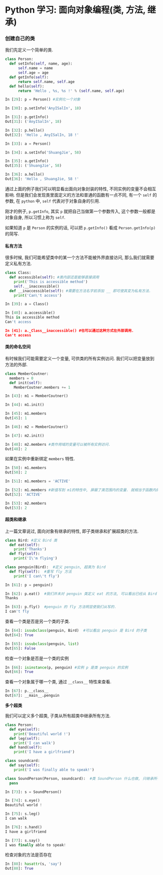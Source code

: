 # Python 学习: 面向对象编程(类, 方法, 继承)

### 创建自己的类

我们先定义一个简单的类.

```python
class Person:
  def setInfo(self, name, age):
      self.name = name
      self.age = age
  def getInfo(self):
      return self.name, self.age
  def hello(self):
      return 'Hello , %s, %s !' % (self.name, self.age)
```

```python
In [29]: p = Person() #实例化一个对象

In [30]: p.setInfo('AnyISalIn', 18)

In [31]: p.getInfo()
Out[31]: ('AnyISalIn', 18)

In [32]: p.hello()
Out[32]: 'Hello , AnyISalIn, 18 !'

In [33]: a = Person()

In [34]: a.setInfo('ShuangJie', 58)

In [35]: a.getInfo()
Out[35]: ('ShuangJie', 58)

In [36]: a.hello()
Out[36]: 'Hello , ShuangJie, 58 !'
```

通过上面的例子我们可以明显看出面向对象封装的特性, 不同实例的变量不会相互影响. 但是我们会发现类里面定义的方法和普通的函数有一点不同, 有一个 `self` 的参数, 在 `python` 中, `self` 代表对于对象自身的引用.

刚才的例子, `p.getInfo`, 其实 `p` 就把自己当做第一个参数传入, 这个参数一般都是对象自身, 所以习惯上称为 `self`.

如果知道 `p` 是 `Person` 的实例的话, 可以把 `p.getInfo()` 看成 `Person.getInfo(p)` 的简写.

#### 私有方法

很多时候, 我们可能希望类中的某一个方法不能被外界直接访问, 那么我们就需要定义私有方法.

```python
class Class:
  def accessible(self): #类内部还是能够直接调用
    print('This is accessible method')
    self.__inaccessible()
  def __inaccessible(self): #需要在方法名字前添加 __ 即可使其变为私有方法.
    print('Can\'t access')

In [39]: a = Class()

In [40]: a.accessible()
This is accessible method
Can't access

In [41]: a._Class__inaccessible() #也可以通过这种方式在外部调用.
Can't access
```

#### 类的命名空间

有时候我们可能需要定义一个变量, 可供类的所有实例访问. 我们可以把变量放到方法的外部.

```python
class MemberCoutner:
  members = 0
  def init(self):
    MemberCoutner.members += 1

In [43]: m1 = MemberCoutner()

In [44]: m1.init()

In [45]: m1.members
Out[45]: 1

In [46]: m2 = MemberCoutner()

In [47]: m2.init()

In [48]: m2.members #类作用域的变量可以被所有实例访问.
Out[48]: 2
```

如果在实例中重新绑定 `members` 特性.

```python
In [50]: m1.members
Out[50]: 2

In [51]: m1.members = 'ACTIVE'

In [52]: m1.members #新值写到 m1的特性中, 屏蔽了类范围内的变量. 就相当于函数内的全局/局部变量.
Out[52]: 'ACTIVE'

In [53]: m2.members
Out[53]: 2
```

#### 超类和继承

上一篇文章说过, 面向对象有继承的特性, 即子类继承和扩展超类的方法.

```python
class Bird: #定义 Bird 类
  def eat(self):
    print('Thanks')
  def fly(self):
    print('I\'m flying')

class penguin(Bird):  #定义 penguin, 超类为 Bird
  def fly(self):  #重写 fly 方法
    print('I can\'t fly')

In [61]: p = penguin()

In [62]: p.eat()  #我们并未对 penguin 类定义 eat 的方法, 可以看出已经从 Bird 类继承了 eat 方法.
Thanks

In [63]: p.fly()  #penguin 的 fly 方法明显使我们从写的.
I can't fly
```

查看一个类是否是另一个类的子类.

```python
In [64]: issubclass(penguin, Bird)  #可以看出 penguin 是 Bird 的子类
Out[64]: True

In [65]: issubclass(penguin, list)
Out[65]: False
```

检查一个对象是否是一个类的实例

```python
In [66]: isinstance(p, penguin) #实例 p 是类 penguin 的实例
Out[66]: True
```

查看一个对象属于哪一个类, 通过 `__class__` 特性来查看.

```python
In [67]: p.__class__
Out[67]: __main__.penguin
```

**多个超类**

我们可以定义多个超类, 子类从所有超类中继承所有方法.

```python
class Person:
  def eye(self):
    print('Beautiful world !')
  def leg(self):
    print('I can walk')
  def hand(self):
    print('I have a girlfriend')

class soundcard:
  def say(self):
    print('I was finally able to speak!')

class SoundPerson(Person, soundcard):  #类 SoundPerson 什么也做, 只继承所有超类的所有方法
  pass

In [73]: s = SoundPerson()

In [74]: s.eye()
Beautiful world !

In [75]: s.leg()
I can walk

In [76]: s.hand()
I have a girlfriend

In [77]: s.say()
I was finally able to speak!
```

检查对象的方法是否存在

```python
In [88]: hasattr(s, 'say')
Out[88]: True
```
